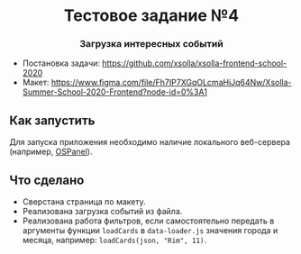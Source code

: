 <div align="center"><h1>Тестовое задание №4</h1></div>
<div align="center"><h3>Загрузка интересных событий</h3></div>
  
* Постановка задачи: https://github.com/xsolla/xsolla-frontend-school-2020
* Макет: https://www.figma.com/file/Fh7IP7XGqOLcmaHiJq64Nw/Xsolla-Summer-School-2020-Frontend?node-id=0%3A1

## Как запустить

Для запуска приложения необходимо наличие локального веб-сервера (например, [OSPanel](https://ospanel.io/)).

## Что сделано

- Сверстана страница по макету.
- Реализована загрузка событий из файла.
- Реализована работа фильтров, если самостоятельно передать в аргументы функции `loadCards` в `data-loader.js` значения города и месяца, например: `loadCards(json, "Rim", 11)`.
